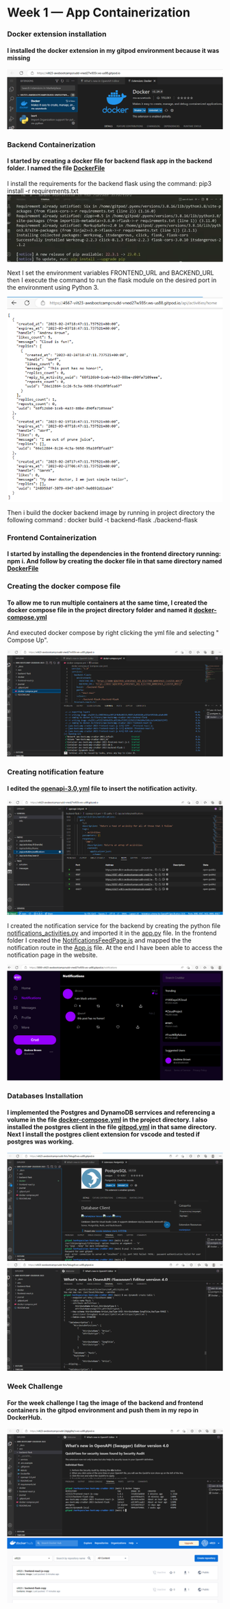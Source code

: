 # Week 1 — App Containerization

### Docker extension installation
#### I installed the docker extension in my gitpod environment because it was missing
![Docker ext installation](assets/Week%201%20-%20Docker%20ext%20installation.png)

### Backend Containerization

#### I started by creating a docker file for backend flask app in the backend folder. I named the file [DockerFile](https://github.com/vilt23/aws-bootcamp-cruddur-2023/blob/main/backend-flask/Dockerfile) 
I install the requirements for the backend flask using the command: pip3 install -r requirements.txt
![install requirements](assets/Week%201%20-%20Pip%20install%20requirements.png)

Next I set the environment variables FRONTEND_URL and BACKEND_URL then I execute the command to run the flask module on the desired port in the environment using Python 3.

![Port 4567 return](assets/Week%201%20-%20Port%204567%20return.png)

Then i build the docker backend image by running in project directory the following command : docker build -t  backend-flask ./backend-flask


### Frontend Containerization

#### I started by installing the dependencies in the frontend directory running: npm i. And follow by creating the docker file in that same directory named [DockerFile](https://github.com/vilt23/aws-bootcamp-cruddur-2023/blob/main/frontend-react-js/Dockerfile)

### Creating the docker compose file

#### To allow me to run multiple containers at the same time, I created the docker compose file in the project directory folder and named it [docker-compose.yml](https://github.com/vilt23/aws-bootcamp-cruddur-2023/blob/main/docker-compose.yml)
And executed docker compose by right clicking the yml file and selecting " Compose Up".

![Compose Up](assets/Week%201%20-%20Docker%20compose%20up.png)

### Creating notification feature
#### I edited the [openapi-3.0,yml](https://github.com/vilt23/aws-bootcamp-cruddur-2023/blob/main/backend-flask/openapi-3.0.yml) file to insert the notification activity.
![openapi-3.0.yml](assets/Week%201%20-%20openapi.png)

I created the notification service for the backend by creating the python file [notifications_activities.py](https://github.com/vilt23/aws-bootcamp-cruddur-2023/blob/main/backend-flask/services/notifications_activities.py) and imported it in the [app.py](https://github.com/vilt23/aws-bootcamp-cruddur-2023/blob/main/backend-flask/app.py) file.
In the frontend folder I created the [NotificationsFeedPage.js](https://github.com/vilt23/aws-bootcamp-cruddur-2023/blob/main/frontend-react-js/src/pages/NotificationsFeedPage.js) and mapped the the notification route in the [App.js](https://github.com/vilt23/aws-bootcamp-cruddur-2023/blob/main/frontend-react-js/src/App.js) file. At the end I have been able to access the notification page in the website.

![Notification Page](assets/Week%201%20-%20Notifications%20page.png)

### Databases Installation

#### I implemented the Postgres and DynamoDB serrvices and referencing a volume in the file [docker-compose.yml](https://github.com/vilt23/aws-bootcamp-cruddur-2023/blob/main/docker-compose.yml) in the project directory. I also installed the postgres client in the file [gitpod.yml](https://github.com/vilt23/aws-bootcamp-cruddur-2023/blob/main/.gitpod.yml) in that same directory. Next I install the postgres client extension for vscode and tested if postgres was working.

![Postgres](assets/Week%201%20-%20PostgreSQL.png)
![DynamoDB](assets/Week%201%20-%20DynamoDB.png)


### Week Challenge

#### For the week challenge I tag the image of the backend and frontend containers in the gitpod environment and push them in my repo in DockerHub.

![Taging the containers](assets/Week%201%20-%20Docker%20tags.png)
![Pushing image in dockerhub](assets/Week%201%20-%20DockerHub.png)
